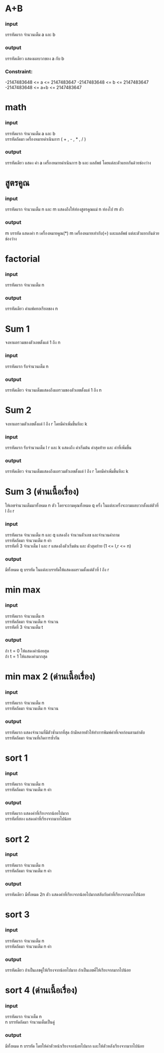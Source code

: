 
# A+B
### input 
บรรทัดแรก จำนวนเต็ม a และ b
### output
บรรทัดเดียว แสดงผลบวกของ a กับ b

### Constraint:
-2147483648 <= a <= 2147483647
-2147483648 <= b <= 2147483647
-2147483648 <= a+b <= 2147483647


# math
### input
บรรทัดแรก จำนวนเต็ม a และ b \
บรรทัดถัดมา เครื่องหมายดำเนินการ ( + , - , * , / )
### output
บรรทัดเดียว แสดง ค่า a เครื่องหมายดำเนินการ b และ ผลลัพธ์ โดยแต่ละตัวแยกกันด้วยช่องว่าง


# สูตรคูณ 
### input
บรรทัดแรก จำนวนเต็ม n และ m แสดงถึงให้ท่องสูตรคูณแม่ n ท่องไป m ตัว
### output
m บรรทัด แสดงค่า n เครื่องหมายคูณ(*) m เครื่องหมายเท่ากับ(=) และผลลัพธ์ แต่ละตัวแยกกันด้วยช่องว่าง


# factorial
### input
บรรทัดแรก จำนวนเต็ม n
### output
บรรทัดเดียว ค่าแฟคทอเรียลของ n


# Sum 1
จงหาผลรวมของตัวเลขตั้งแต่ 1 ถึง n
### input
บรรทัดแรก  รับจำนวนเต็ม n
### output
บรรทัดเดียว  จำนวนเต็มแสดงถึงผลรวมของตัวเลขตั้งแต่ 1 ถึง n


# Sum 2
จงหาผลรวมตัวเลขตั้งแต่ l ถึง r โดยมีค่าเพิ่มขึ้นทีละ k
### input
บรรทัดแรก  รับจำนวนเต็ม l r และ k แสดงถึง ค่าเริ่มต้น ค่าสุดท้าย และ ค่าที่เพิ่มขึ้น
### output
บรรทัดเดียว  จำนวนเต็มแสดงถึงผลรวมตัวเลขตั้งแต่ l ถึง r โดยมีค่าเพิ่มขึ้นทีละ k


# Sum 3 (ด่านเนื้อเรื่อง)
ให้เลขจำนวนเต็มมาทั้งหมด n ตัว โดยจะถามคุณทั้งหมด q ครั้ง ในแต่ละครั้งจะถามผลบวกตั้งแต่ตัวที่ l ถึง r 
### input
บรรทัดแรด จำนวนเต็ม n และ q แสดงถึง จำนวนตัวเลข และจำนวนคำถาม \
บรรทัดถัดมา จำนวนเต็ม n ค่า \
บรรทัดที่ 3 จำนวเต็ม l และ r แสดงถึงตัวเริ่มต้น และ ตัวสุดท้าย (1 <= l,r <= n)
### output
มีทั้งหมด q บรรทัด ในแต่ละบรรทัดให้แสดงผลรวมตั้งแต่ตัวที่ l ถึง r


# min max
### input
บรรทัดแรก จำนวนเต็ม n \
บรรทัดถัดมา จำนวนเต็ม n จำนวน \
บรรทัดที่ 3 จำนวนเต็ม t 
### output
ถ้า t = 0 ให้แสดงค่าน้อยสุด \
ถ้า t = 1 ให้แสดงค่ามากสุด


# min max 2 (ด่านเนื้อเรื่อง) 
### input
บรรทัดแรก จำนวนเต็ม n \
บรรทัดถัดมา จำนวนเต็ม n จำนวน
### output
บรรทัดแรก แสดงจำนวนที่มีตัวซํ้ามากที่สุด ถ้ามีหลายตัวให้ทำการพิมพ์ค่าที่เจอก่อนตามลำดับ \
บรรทัดถัดมา จำนวนที่เกิดการซํ้ากัน


# sort 1
### input
บรรทัดแรก จำนวนเต็ม n \
บรรทัดถัดมา จำนวนเต็ม n ค่า
### output
บรรทัดแรก แสดงค่าที่เรียงจากน้อยไปมาก \
บรรทัดที่สอง แสดงค่าที่เรียงจากมากไปน้อย


# sort 2
### input
บรรทัดแรก จำนวนเต็ม n \
บรรทัดถัดมา จำนวนเต็ม n ค่า
### output
บรรทัดเดียว มีทั้งหมด 2n ตัว แสดงค่าที่เรียงจากน้อยไปมากสลับกับค่าที่เรียงจากมากไปน้อย


# sort 3
### input
บรรทัดแรก จำนวนเต็ม n \
บรรทัดถัดมา จำนวนเต็ม n ค่า
### output
บรรทัดเดียว ถ้าเป็นเลขคู่ให้เรียงจากน้อยไปมาก ถ้าเป็นเลขคี่ให้เรียงจากมากไปน้อย


# sort 4 (ด่านเนื้อเรื่อง)
### input
บรรทัดแรก จำนวเต็ม n \
n บรรทัดถัดมา จำนวนเต็มเป็นคู่
### output
มีทั้งหมด n บรรทัด โดยให้ค่าตัวหน้าเรียงจากน้อยไปมาก และให้ตัวหลังเรียงจากมากไปน้อย
























